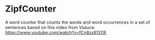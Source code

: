 # ZipfCounter
A word counter that counts the words and word occurrences in a set of sentences
based on this video from Vsauce: https://www.youtube.com/watch?v=fCn8zs912OE
